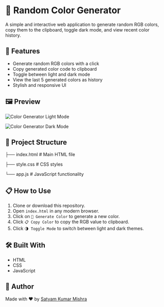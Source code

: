# 🎨 Random Color Generator

A simple and interactive web application to generate random RGB colors, copy them to the clipboard, toggle dark mode, and view recent color history.

## 🚀 Features

- Generate random RGB colors with a click
- Copy generated color code to clipboard
- Toggle between light and dark mode
- View the last 5 generated colors as history
- Stylish and responsive UI

## 🖼️ Preview

![Color Generator Light Mode](https://github.com/user-attachments/assets/83fea59b-5fd6-4711-bf8f-cd9de59b2e8b)

![Color Generator Dark Mode](https://github.com/user-attachments/assets/21c31784-c983-4854-96e7-cb5aeac9f36c)

## 📁 Project Structure

 ├── index.html # Main HTML file 
 
 ├── style.css # CSS styles
 
 └── app.js # JavaScript functionality

 

## 📋 How to Use

1. Clone or download this repository.
2. Open `index.html` in any modern browser.
3. Click on `🎨 Generate Color` to generate a new color.
4. Click `📋 Copy Color` to copy the RGB value to clipboard.
5. Click `🌗 Toggle Mode` to switch between light and dark themes.

## 🛠️ Built With

- HTML
- CSS
- JavaScript

## 🙌 Author

Made with ❤️ by [Satyam Kumar Mishra](https://www.linkedin.com/in/satyam-kumar-mishra-9bb980291/)
